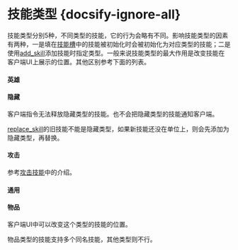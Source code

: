# 技能类型 {docsify-ignore-all} 

技能类型分别5种，不同类型的技能，它的行为会略有不同。影响技能类型的因素有两种，一是填在[技能槽]中的技能被初始化时会被初始化为对应类型的技能；二是使用[add_skill]添加技能时指定类型。一般来说技能类型的最大作用是改变技能在客户端UI上展示的位置。其他区别参考下面的列表。

#### 英雄

#### 隐藏

客户端指令无法释放隐藏类型的技能。也不会把隐藏类型的技能通知客户端。

[replace_skill]的旧技能不能是隐藏类型，如果新技能还没在单位上，则会先添加为隐藏类型，再替换。

#### 攻击

参考[攻击技能]中的介绍。

#### 通用

#### 物品

客户端UI中可以改变这个类型的技能的位置。

物品类型的技能支持多个同名技能，其他类型则不行。

[add_skill]: /ac/api/unit?id=add_skill
[replace_skill]: /ac/api/unit?id=replace_skill
[技能槽]: /ac/skill/技能槽
[攻击技能]: /ac/skill/攻击技能



